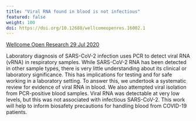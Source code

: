 ```yaml
---
title: "Viral RNA found in blood is not infectious"
featured: false
weight: 100
doi: https://doi.org/10.12688/wellcomeopenres.16002.1
---
```


[Wellcome Open Research 29 Jul 2020]({{page.doi}})

Laboratory diagnosis of SARS-CoV-2 infection uses PCR to detect viral
RNA (vRNA) in respiratory samples. While SARS-CoV-2 RNA has been
detected in other sample types, there is very little understanding about
its clinical or laboratory significance. This has implications for
testing and for safe working in a laboratory setting. To answer this, we
undertook a systematic review for evidence of viral RNA in blood. We
also attempted viral isolation from PCR-positive blood samples. Viral
RNA was detectable at very low levels, but this was not associated with
infectious SARS-CoV-2. This work will help to inform biosafety
precautions for handling blood from COVID-19 patients.
